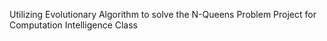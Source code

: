 Utilizing Evolutionary Algorithm to solve the N-Queens Problem
Project for Computation Intelligence Class
